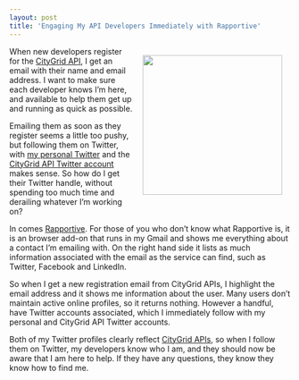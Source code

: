 ```yaml
---
layout: post
title: 'Engaging My API Developers Immediately with Rapportive'
---
```

<p><a title="Rapportive" href="http://rapportive.com/"><img style="padding: 15px;" src="http://kinlane-productions.s3.amazonaws.com/rapportive/rapportive-logo.png" alt="" width="250" align="right" /></a></p>
<p>When new developers register for the <a title="CityGrid APIs" href="http://developer.citygridmedia.com/">CityGrid API</a>, I get an email with their name and email address.  I want to make sure each developer knows I&rsquo;m here, and available to help them get up and running as quick as possible.</p>
<p>Emailing them as soon as they register seems a little too pushy, but following them on Twitter, with <a title="my personal Twitter" href="https://twitter.com/#!/kinlane">my personal Twitter</a> and the <a title="CityGrid API Twitter Account" href="https://twitter.com/#!/CityGridAPITeam">CityGrid API Twitter account</a> makes sense.  So how do I get their Twitter handle, without spending too much time and derailing whatever I&rsquo;m working on?</p>
<p>In comes <a title="Rapportive" href="http://rapportive.com/">Rapportive</a>.  For those of you who don&rsquo;t know what Rapportive is, it is an browser add-on that runs in my Gmail and shows me everything about a contact I&rsquo;m emailing with.  On the right hand side it lists as much information associated with the email as the service can find, such as Twitter, Facebook and LinkedIn.</p>
<p>So when I get a new registration email from CityGrid APIs, I highlight the email address and it shows me information about the user.  Many users don&rsquo;t maintain active online profiles, so it returns nothing.  However a handful, have Twitter accounts associated, which I immediately follow with my personal and CityGrid API Twitter accounts.</p>
<p>Both of my Twitter profiles clearly reflect <a title="CityGrid APIs" href="http://developer.citygridmedia.com/">CityGrid APIs</a>, so when I follow them on Twitter, my developers know who I am, and they should now be aware that I am here to help. If they have any questions, they know they know how to find me. &nbsp;</p>